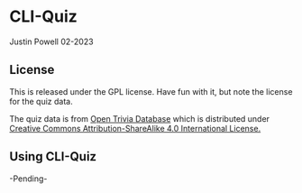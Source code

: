 # CLI-Quiz
Justin Powell 02-2023

## License
This is released under the GPL license. Have fun with it, but note the license for the quiz data.

The quiz data is from [Open Trivia Database](https://opentdb.com/)
which is distributed under [Creative Commons Attribution-ShareAlike 4.0 International License.](https://creativecommons.org/licenses/by-sa/4.0/)

## Using CLI-Quiz
-Pending-
